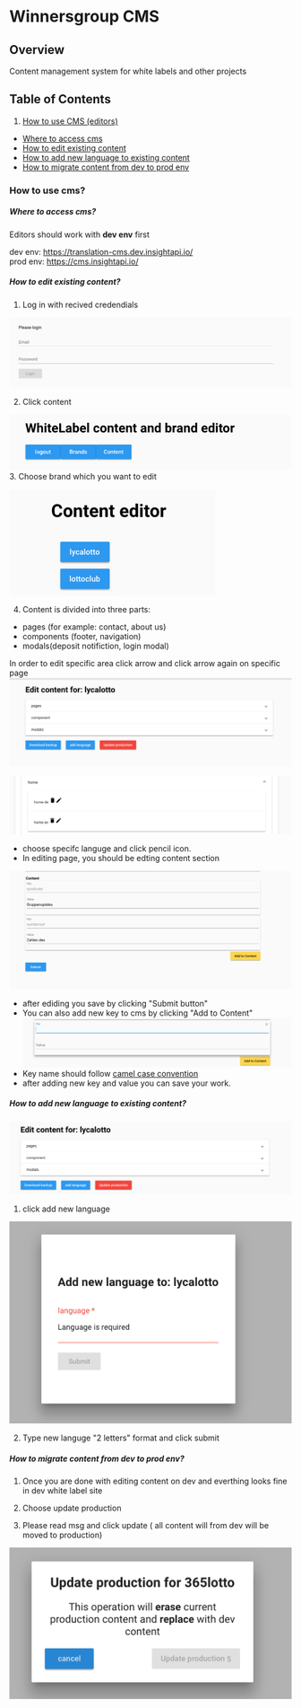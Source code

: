 # Winnersgroup CMS
## Overview
Content management system for white labels and other projects
## Table of Contents
1. [How to use CMS (editors)](#howeditors)
* [Where to access cms](#cmsaccess)
* [How to edit existing content](#howtoedit)
* [How to add new language to existing content](#language)
* [How to migrate content from dev to prod env](#migrate)

### How to use cms?<a name="howeditors"></a> 
##### Where to access cms? <a name="cmsaccess"></a> 
Editors should work with <b>dev env</b> first  

dev env: https://translation-cms.dev.insightapi.io/  
prod env: https://cms.insightapi.io/

##### How to edit existing content?<a name="howtoedit"></a>
1. Log in with recived credendials 

![2018-08-16.10.22.16-Screen Shot 2018-08-16 at 10.20.54.png](https://raw.githubusercontent.com/krychuq1/documentation_images/master/2018-08-16.10.22.16-Screen%20Shot%202018-08-16%20at%2010.20.54.png)

2. Click content

![2018-08-16.10.31.24-Screen Shot 2018-08-16 at 10.31.13.png](https://raw.githubusercontent.com/krychuq1/documentation_images/master/2018-08-16.10.31.24-Screen%20Shot%202018-08-16%20at%2010.31.13.png)
3. Choose brand which you want to edit 

![2018-08-16.13.02.42-Screen Shot 2018-08-16 at 13.02.31.png](https://raw.githubusercontent.com/krychuq1/documentation_images/master/2018-08-16.13.02.42-Screen%20Shot%202018-08-16%20at%2013.02.31.png)

4. Content is divided into three parts:
* pages (for example: contact, about us) 
* components (footer, navigation) 
* modals(deposit notifiction, login modal) 

In order to edit specific area click arrow and click arrow again on specific page 
![2018-08-16.13.31.25-Screen Shot 2018-08-16 at 13.31.06.png](https://raw.githubusercontent.com/krychuq1/documentation_images/master/2018-08-16.13.31.25-Screen%20Shot%202018-08-16%20at%2013.31.06.png)

![2018-08-16.13.41.33-Screen Shot 2018-08-16 at 13.41.00.png](https://raw.githubusercontent.com/krychuq1/documentation_images/master/2018-08-16.13.41.33-Screen%20Shot%202018-08-16%20at%2013.41.00.png)

* choose specifc languge and click pencil icon. 
* In editing page, you should be edting content section


![2018-08-16.13.47.42-Screen Shot 2018-08-16 at 13.47.28.png](https://raw.githubusercontent.com/krychuq1/documentation_images/master/2018-08-16.13.47.42-Screen%20Shot%202018-08-16%20at%2013.47.28.png)

* after ediding you save by clicking "Submit button" 
* You can also add new key to cms by clicking "Add to Content" 
![2018-08-16.13.58.50-Screen Shot 2018-08-16 at 13.53.38.png](https://raw.githubusercontent.com/krychuq1/documentation_images/master/2018-08-16.13.58.50-Screen%20Shot%202018-08-16%20at%2013.53.38.png)
* Key name should follow [camel case convention](https://en.wikipedia.org/wiki/Camel_case)
* after adding new key and value you can save your work. 


##### How to add new language to existing content?<a name="language"></a>

![2018-08-16.14.29.59-Screen Shot 2018-08-16 at 14.27.20.png](https://raw.githubusercontent.com/krychuq1/documentation_images/master/2018-08-16.14.29.59-Screen%20Shot%202018-08-16%20at%2014.27.20.png)

1) click add new language

![2018-08-16.14.37.08-Screen Shot 2018-08-16 at 14.37.00.png](https://raw.githubusercontent.com/krychuq1/documentation_images/master/2018-08-16.14.37.08-Screen%20Shot%202018-08-16%20at%2014.37.00.png)

2) Type new languge "2 letters" format and click submit

##### How to migrate content from dev to prod env?

1) Once you are done with editing content on dev and everthing looks fine in dev white label site 

2) Choose update production 

3) Please read msg and click update ( all content will from dev will be moved to production) 

![2018-08-16.15.28.18-Screen Shot 2018-08-16 at 15.28.11.png](https://raw.githubusercontent.com/krychuq1/documentation_images/master/2018-08-16.15.28.18-Screen%20Shot%202018-08-16%20at%2015.28.11.png)


